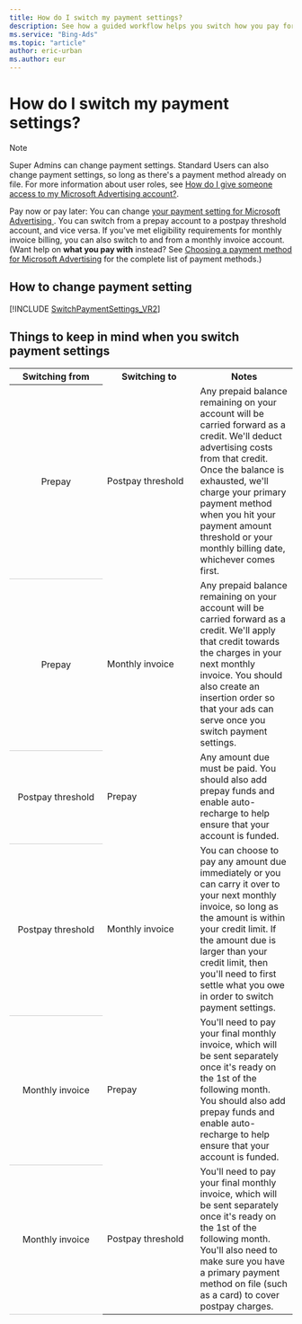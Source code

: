 ```yaml
---
title: How do I switch my payment settings?
description: See how a guided workflow helps you switch how you pay for Microsoft Advertising (be it prepay, postpay threshold, or monthly invoice billing).
ms.service: "Bing-Ads"
ms.topic: "article"
author: eric-urban
ms.author: eur
---
```


# How do I switch my payment settings?

> [!NOTE]
> Super Admins can change payment settings. Standard Users can also change payment settings, so long as there's a payment method already on file. For more information about user roles, see [How do I give someone access to my Microsoft Advertising account?](./hlp_BA_CONC_SSUserRoles.md).

Pay now or pay later: You can change [your payment setting for Microsoft Advertising    ](./hlp_BA_CONC_HowBillingWorks.md). You can switch from a prepay account to a postpay threshold account, and vice versa. If you've met eligibility requirements for monthly invoice billing, you can also switch to and from a monthly invoice account. (Want help on **what you pay with** instead? See [Choosing a payment method for Microsoft Advertising](./hlp_BA_CONC_PaymentMethodsV2.md) for the complete list of payment methods.)

## How to change payment setting
[!INCLUDE [SwitchPaymentSettings_VR2](./includes/SwitchPaymentSettings_VR2.md)]

## Things to keep in mind when you switch payment settings

<table>
  <tr>
    <th scope="col" style="width:220px">Switching from</th>
    <th scope="col" style="width:220px">Switching to</th>
    <th scope="col" style="width:220px">Notes</th>
  </tr>
  <tr>
    <th style="font-weight:normal;background-color:transparent;border-bottom:solid 1px #ccc" scope="row">Prepay</th>
    <td>Postpay threshold</td>
    <td>Any prepaid balance remaining on your account will be carried forward as a credit. We'll deduct advertising costs from that credit. Once the balance is exhausted, we'll charge your primary payment method when you hit your payment amount threshold or your monthly billing date, whichever comes first.</td>
  </tr>
  <tr>
    <th style="font-weight:normal;background-color:transparent;border-bottom:solid 1px #ccc" scope="row">Prepay</th>
    <td>Monthly invoice</td>
    <td>Any prepaid balance remaining on your account will be carried forward as a credit. We'll apply that credit towards the charges in your next monthly invoice. You should also create an insertion order so that your ads can serve once you switch payment settings.</td>
  </tr>
  <tr>
    <th style="font-weight:normal;background-color:transparent;border-bottom:solid 1px #ccc" scope="row">Postpay threshold</th>
    <td>Prepay</td>
    <td>Any amount due must be paid. You should also add prepay funds and enable auto-recharge to help ensure that your account is funded.</td>
  </tr>
  <tr>
    <th style="font-weight:normal;background-color:transparent;border-bottom:solid 1px #ccc" scope="row">Postpay threshold</th>
    <td>Monthly invoice</td>
    <td>You can choose to pay any amount due immediately or you can carry it over to your next monthly invoice, so long as the amount is within your credit limit. If the amount due is larger than your credit limit, then you'll need to first settle what you owe in order to switch payment settings.</td>
  </tr>
  <tr>
    <th style="font-weight:normal;background-color:transparent;border-bottom:solid 1px #ccc" scope="row">Monthly invoice</th>
    <td>Prepay</td>
    <td>You'll need to pay your final monthly invoice, which will be sent separately once it's ready on the 1st of the following month. You should also add prepay funds and enable auto-recharge to help ensure that your account is funded.</td>
  </tr>
  <tr>
    <th style="font-weight:normal;background-color:transparent;border-bottom:solid 1px #ccc" scope="row">Monthly invoice</th>
    <td>Postpay threshold</td>
    <td>You'll need to pay your final monthly invoice, which will be sent separately once it's ready on the 1st of the following month. You'll also need to make sure you have a primary payment method on file (such as a card) to cover postpay charges.</td>
  </tr>
</table>


